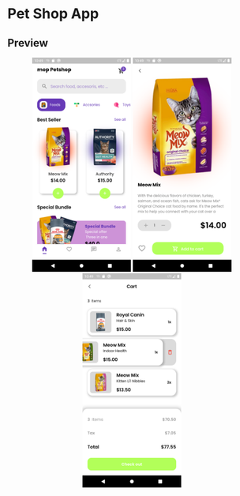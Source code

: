 # Pet Shop App


## Preview

<p align="middle">
<img src="assets/preview/home.png" alt="HomePage" width="200">
<img src="assets/preview/detail.png" alt="Detail" width="200">
<img src="assets/preview/cart.png" alt="Cart" width="200">
</p>
